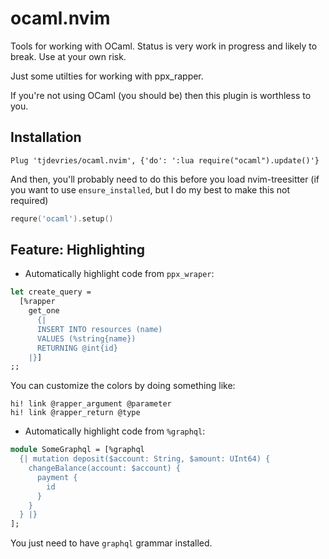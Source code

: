 # ocaml.nvim

Tools for working with OCaml.
Status is very work in progress and likely to break.
Use at your own risk.

Just some utilties for working with ppx_rapper.

If you're not using OCaml (you should be) then this plugin is worthless to you.

## Installation

```vim
Plug 'tjdevries/ocaml.nvim', {'do': ':lua require("ocaml").update()'}
```

And then, you'll probably need to do this before you load nvim-treesitter
(if you want to use `ensure_installed`, but I do my best to make this not required)

```lua
requre('ocaml').setup()
```

## Feature: Highlighting


- Automatically highlight code from `ppx_wraper`:

```ocaml
let create_query =
  [%rapper
    get_one
      {|
      INSERT INTO resources (name)
      VALUES (%string{name})
      RETURNING @int{id}
    |}]
;;
```

You can customize the colors by doing something like:

```vim
hi! link @rapper_argument @parameter
hi! link @rapper_return @type
```

- Automatically highlight code from `%graphql`:

```ocaml
module SomeGraphql = [%graphql
  {| mutation deposit($account: String, $amount: UInt64) {
    changeBalance(account: $account) {
      payment {
        id
      }
    }
  } |}
];
```

You just need to have `graphql` grammar installed.
